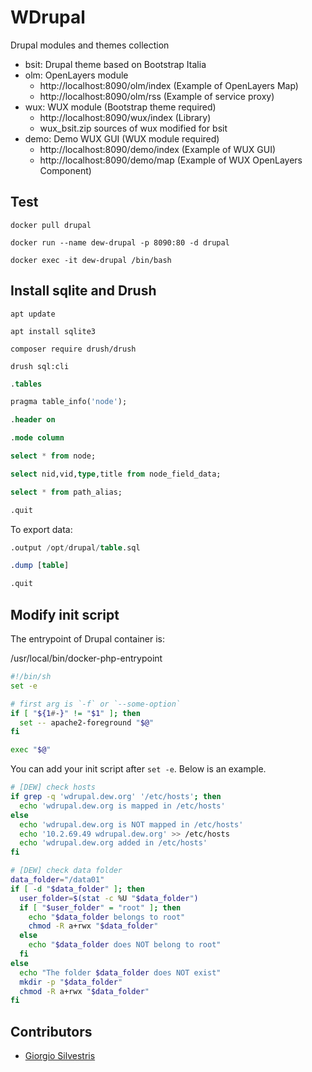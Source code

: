 # WDrupal 

Drupal modules and themes collection

- bsit: Drupal theme based on Bootstrap Italia
- olm: OpenLayers module
	- http://localhost:8090/olm/index (Example of OpenLayers Map)
	- http://localhost:8090/olm/rss (Example of service proxy)
- wux: WUX module (Bootstrap theme required)
	- http://localhost:8090/wux/index (Library)
	- wux_bsit.zip sources of wux modified for bsit
- demo: Demo WUX GUI (WUX module required)
	- http://localhost:8090/demo/index (Example of WUX GUI) 
	- http://localhost:8090/demo/map (Example of WUX OpenLayers Component)

## Test

`docker pull drupal`

`docker run --name dew-drupal -p 8090:80 -d drupal`

`docker exec -it dew-drupal /bin/bash`

## Install sqlite and Drush

`apt update`

`apt install sqlite3`

`composer require drush/drush`

`drush sql:cli`

```sql
.tables

pragma table_info('node');

.header on

.mode column 

select * from node;

select nid,vid,type,title from node_field_data;

select * from path_alias;

.quit
```

To export data:

```sql
.output /opt/drupal/table.sql

.dump [table]

.quit
```

## Modify init script

The entrypoint of Drupal container is:

/usr/local/bin/docker-php-entrypoint

```bash
#!/bin/sh
set -e

# first arg is `-f` or `--some-option`
if [ "${1#-}" != "$1" ]; then
  set -- apache2-foreground "$@"
fi

exec "$@"
```

You can add your init script after `set -e`. Below is an example.

```bash
# [DEW] check hosts
if grep -q 'wdrupal.dew.org' '/etc/hosts'; then
  echo 'wdrupal.dew.org is mapped in /etc/hosts'
else
  echo 'wdrupal.dew.org is NOT mapped in /etc/hosts'
  echo '10.2.69.49 wdrupal.dew.org' >> /etc/hosts
  echo 'wdrupal.dew.org added in /etc/hosts'
fi

# [DEW] check data folder
data_folder="/data01"
if [ -d "$data_folder" ]; then
  user_folder=$(stat -c %U "$data_folder")
  if [ "$user_folder" = "root" ]; then
    echo "$data_folder belongs to root"
    chmod -R a+rwx "$data_folder"
  else
    echo "$data_folder does NOT belong to root"
  fi
else
  echo "The folder $data_folder does NOT exist"
  mkdir -p "$data_folder"
  chmod -R a+rwx "$data_folder"
fi
```

## Contributors

* [Giorgio Silvestris](https://github.com/giosil)
